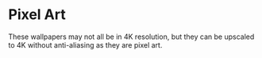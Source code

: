 # Pixel Art

These wallpapers may not all be in 4K resolution, but they can be upscaled to 4K without anti-aliasing as they are pixel art.
